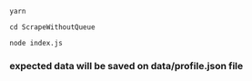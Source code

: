 `yarn`

`cd ScrapeWithoutQueue`

`node index.js`

### expected data will be saved on data/profile.json file
